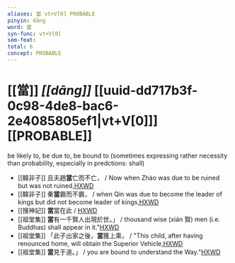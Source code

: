```yaml
---
aliases: 當 vt+V[0] PROBABLE
pinyin: dāng
word: 當
syn-func: vt+V[0]
sem-feat: 
total: 6
concept: PROBABLE 
---
```

# [[當]] *[[dāng]]*  [[uuid-dd717b3f-0c98-4de8-bac6-2e4085805ef1|vt+V[0]]] [[PROBABLE]]
be likely to, be due to, be bound to (sometimes expressing rather necessity than probability, especially in predctions: shall)
 - [[韓非子]] 且夫趙**當**亡而不亡， / Now when Zhào was due to be ruined but was not ruined,[HXWD](https://hxwd.org/textview.html?location=KR3c0005_tls_001-30a.2)
 - [[韓非子]] 秦**當**霸而不霸， / when Qín was due to become the leader of kings but did not become leader of kings,[HXWD](https://hxwd.org/textview.html?location=KR3c0005_tls_001-30a.3)
 - [[搜神記]] **當**當在此 / [HXWD](https://hxwd.org/textview.html?location=KR3l0099_tls_011-28a.30)
 - [[祖堂集]] **當**有一千賢人出現於世。」 / thousand wise (xián 賢) men (i.e. Buddhas) shall appear in it."[HXWD](https://hxwd.org/textview.html?location=KR6q0002_Yan_001-1010a.6)
 - [[祖堂集]] 「此子出家之後，**當**獲上乘， / "This child, after having renounced home, will obtain the Superior Vehicle,[HXWD](https://hxwd.org/textview.html?location=KR6q0002_Yan_003-1142a.36)
 - [[祖堂集]] **當**見于道。」 / you are bound to understand the Way."[HXWD](https://hxwd.org/textview.html?location=KR6q0002_Yan_003-1144a.43)